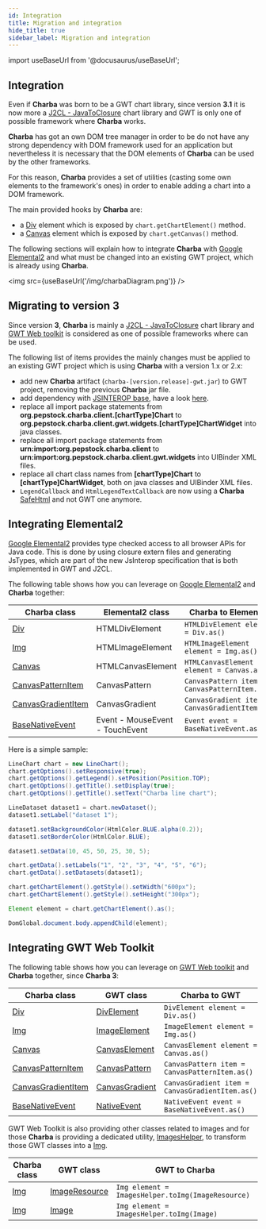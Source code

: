 ```yaml
---
id: Integration
title: Migration and integration
hide_title: true
sidebar_label: Migration and integration
---
```

import useBaseUrl from '@docusaurus/useBaseUrl';

## Integration

Even if **Charba** was born to be a GWT chart library, since version **3.1** it is now more a [J2CL - JavaToClosure](https://github.com/google/j2cl) chart library and GWT is only one of possible framework where **Charba** works. 

**Charba** has got an own DOM tree manager in order to be do not have any strong dependency with DOM framework used for an application but nevertheless it is necessary that the DOM elements of **Charba** can be used by the other frameworks.

For this reason, **Charba** provides a set of utilities (casting some own elements to the framework's ones) in order to enable adding a chart into a DOM framework.

The main provided hooks by **Charba** are:

   * a [Div](http://www.pepstock.org/Charba/3.3/org/pepstock/charba/client/dom/elements/Div.html) element which is exposed by `chart.getChartElement()` method.
   * a [Canvas](http://www.pepstock.org/Charba/3.3/org/pepstock/charba/client/dom/elements/Canvas.html) element which is exposed by `chart.getCanvas()` method.

The following sections will explain how to integrate **Charba** with [Google Elemental2](https://github.com/google/elemental2) and what must be changed into an existing GWT project, which is already using **Charba**.

<img src={useBaseUrl('/img/charbaDiagram.png')} />

## Migrating to version 3

Since version **3**, **Charba** is mainly a [J2CL - JavaToClosure](https://github.com/google/j2cl) chart library and [GWT Web toolkit](http://www.gwtproject.org/) is considered as one of possible frameworks where can be used.

The following list of items provides the mainly changes must be applied to an existing GWT project which is using **Charba** with a version 1.x or 2.x:

  * add new **Charba** artifact (`charba-[version.release]-gwt.jar`) to GWT project, removing the previous **Charba** jar file.
  * add dependency with [JSINTEROP base](https://github.com/google/jsinterop-base), have a look [here](/docs#building). 
  * replace all import package statements from **org.pepstock.charba.client.[chartType]Chart** to **org.pepstock.charba.client.gwt.widgets.[chartType]ChartWidget** into java classes.
  * replace all import package statements from **urn:import:org.pepstock.charba.client** to **urn:import:org.pepstock.charba.client.gwt.widgets** into UIBinder XML files.
  * replace all chart class names from **[chartType]Chart** to **[chartType]ChartWidget**, both on java classes and UIBinder XML files.
  * `LegendCallback` and `HtmlLegendTextCallback` are now using a **Charba** [SafeHtml](http://www.pepstock.org/Charba/3.3/org/pepstock/charba/client/dom/safehtml/SafeHtml.html) and not GWT one anymore.


## Integrating Elemental2

[Google Elemental2](https://github.com/google/elemental2) provides type checked access to all browser APIs for Java code. This is done by using closure extern files and generating JsTypes, which are part of the new JsInterop specification that is both implemented in GWT and J2CL.

The following table shows how you can leverage on [Google Elemental2](https://github.com/google/elemental2) and **Charba** together:

| Charba class | Elemental2 class | Charba to Elemental2 | Elemental2 to Charba |
| ------------ | ---------------- | -------------------- | -------------------- | 
| [Div](http://www.pepstock.org/Charba/3.3/org/pepstock/charba/client/dom/elements/Div.html)| HTMLDivElement| `HTMLDivElement element = Div.as()` | `Div element = CastHelper.toDiv(HTMLDivElement)`|
| [Img](http://www.pepstock.org/Charba/3.3/org/pepstock/charba/client/dom/elements/Img.html)| HTMLImageElement| `HTMLImageElement element = Img.as()` | `Img element = CastHelper.toImg(HTMLImageElement)`|
| [Canvas](http://www.pepstock.org/Charba/3.3/org/pepstock/charba/client/dom/elements/Canvas.html)| HTMLCanvasElement| `HTMLCanvasElement element = Canvas.as()` | - |
| [CanvasPatternItem](http://www.pepstock.org/Charba/3.3/org/pepstock/charba/client/dom/elements/CanvasPatternItem.html)| CanvasPattern| `CanvasPattern item = CanvasPatternItem.as()` | `CanvasPatternItem item = CastHelper.toPattern(CanvasPattern)`|
| [CanvasGradientItem](http://www.pepstock.org/Charba/3.3/org/pepstock/charba/client/dom/elements/CanvasGradientItem.html)| CanvasGradient| `CanvasGradient item = CanvasGradientItem.as()` | `CanvasGradientItem item = CastHelper.toGradient(CanvasGradient)`|
| [BaseNativeEvent](http://www.pepstock.org/Charba/3.3/org/pepstock/charba/client/dom/BaseNativeEvent.html)| Event - MouseEvent - TouchEvent| `Event event = BaseNativeEvent.as()` | - |

Here is a simple sample:

```java
LineChart chart = new LineChart();
chart.getOptions().setResponsive(true);
chart.getOptions().getLegend().setPosition(Position.TOP);
chart.getOptions().getTitle().setDisplay(true);
chart.getOptions().getTitle().setText("Charba line chart");

LineDataset dataset1 = chart.newDataset();
dataset1.setLabel("dataset 1");

dataset1.setBackgroundColor(HtmlColor.BLUE.alpha(0.2));
dataset1.setBorderColor(HtmlColor.BLUE);

dataset1.setData(10, 45, 50, 25, 30, 5);

chart.getData().setLabels("1", "2", "3", "4", "5", "6");
chart.getData().setDatasets(dataset1);

chart.getChartElement().getStyle().setWidth("600px");
chart.getChartElement().getStyle().setHeight("300px");

Element element = chart.getChartElement().as();

DomGlobal.document.body.appendChild(element);
```

## Integrating GWT Web Toolkit

The following table shows how you can leverage on [GWT Web toolkit](http://www.gwtproject.org/) and **Charba** together, since **Charba 3**:

| Charba class | GWT class | Charba to GWT | GWT to Charba |
| ------------ | --------- | ------------- | ------------- | 
| [Div](http://www.pepstock.org/Charba/3.3/org/pepstock/charba/client/dom/elements/Div.html)| [DivElement](http://www.gwtproject.org/javadoc/latest/com/google/gwt/dom/client/DivElement.html) | `DivElement element = Div.as()` | `Div element = CastHelper.toDiv(DivElement)`|
| [Img](http://www.pepstock.org/Charba/3.3/org/pepstock/charba/client/dom/elements/Img.html)| [ImageElement](http://www.gwtproject.org/javadoc/latest/com/google/gwt/dom/client/ImageElement.html) | `ImageElement element = Img.as()` | `Img element = CastHelper.toImg(ImageElement)`|
| [Canvas](http://www.pepstock.org/Charba/3.3/org/pepstock/charba/client/dom/elements/Canvas.html)| [CanvasElement](http://www.gwtproject.org/javadoc/latest/com/google/gwt/dom/client/CanvasElement.html) | `CanvasElement element = Canvas.as()` | - |
| [CanvasPatternItem](http://www.pepstock.org/Charba/3.3/org/pepstock/charba/client/dom/elements/CanvasPatternItem.html) | [CanvasPattern](http://www.gwtproject.org/javadoc/latest/com/google/gwt/canvas/dom/client/CanvasPattern.html) | `CanvasPattern item = CanvasPatternItem.as()` | `CanvasPatternItem item = CastHelper.toPattern(CanvasPattern)`|
| [CanvasGradientItem](http://www.pepstock.org/Charba/3.3/org/pepstock/charba/client/dom/elements/CanvasGradientItem.html) | [CanvasGradient](http://www.gwtproject.org/javadoc/latest/com/google/gwt/canvas/dom/client/CanvasGradient.html) | `CanvasGradient item = CanvasGradientItem.as()` | `CanvasGradientItem item = CastHelper.toGradient(CanvasGradient)`|
| [BaseNativeEvent](http://www.pepstock.org/Charba/3.3/org/pepstock/charba/client/dom/BaseNativeEvent.html)| [NativeEvent](http://www.gwtproject.org/javadoc/latest/com/google/gwt/dom/client/NativeEvent.html) | `NativeEvent event = BaseNativeEvent.as()` | - |

GWT Web Toolkit is also providing other classes related to images and for those **Charba** is providing a dedicated utility, [ImagesHelper](http://www.pepstock.org/Charba/3.3/org/pepstock/charba/client/gwt/ImagesHelper.html), to transform those GWT classes into a [Img](http://www.pepstock.org/Charba/3.3/org/pepstock/charba/client/dom/elements/Img.html).

| Charba class | GWT class | GWT to Charba |
| ------------ | --------- | ------------- | 
| [Img](http://www.pepstock.org/Charba/3.3/org/pepstock/charba/client/dom/elements/Img.html)| [ImageResource](http://www.gwtproject.org/javadoc/latest/com/google/gwt/resources/client/ImageResource.html) | `Img element = ImagesHelper.toImg(ImageResource)`|
| [Img](http://www.pepstock.org/Charba/3.3/org/pepstock/charba/client/dom/elements/Img.html)| [Image](http://www.gwtproject.org/javadoc/latest/com/google/gwt/user/client/ui/Image.html) | `Img element = ImagesHelper.toImg(Image)`|
